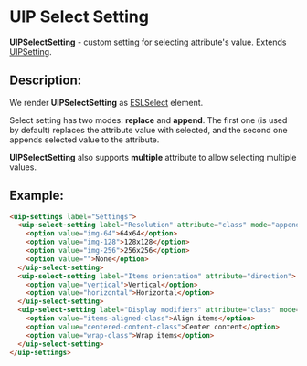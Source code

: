 # UIP Select Setting

**UIPSelectSetting** - custom setting for selecting attribute's value. Extends [UIPSetting](src/plugins/settings/README.md).

## Description:

We render **UIPSelectSetting** as [ESLSelect](https://github.com/exadel-inc/esl/tree/main/src/modules/esl-forms/esl-select)
element.

Select setting has two modes: **replace** and **append**. The first one (is used by default) replaces the attribute
value with selected, and the second one appends selected value to the attribute.

**UIPSelectSetting** also supports **multiple** attribute to allow selecting multiple values.

## Example:

```html
<uip-settings label="Settings">
  <uip-select-setting label="Resolution" attribute="class" mode="append">
    <option value="img-64">64x64</option>
    <option value="img-128">128x128</option>
    <option value="img-256">256x256</option>
    <option value="">None</option>
  </uip-select-setting>
  <uip-select-setting label="Items orientation" attribute="direction">
    <option value="vertical">Vertical</option>
    <option value="horizontal">Horizontal</option>
  </uip-select-setting>
  <uip-select-setting label="Display modifiers" attribute="class" mode="append" multiple>
    <option value="items-aligned-class">Align items</option>
    <option value="centered-content-class">Center content</option>
    <option value="wrap-class">Wrap items</option>
  </uip-select-setting>
</uip-settings>
```

